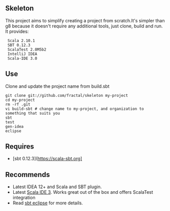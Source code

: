 Skeleton
------------

This project aims to simplify creating a project from scratch.It's simpler than g8 because it doesn't require any additional tools, just clone, build and run.
It provides:

     Scala 2.10.1
     SBT 0.12.3
     ScalaTest 2.0M5b2
     IntelliJ IDEA
     Scala-IDE 3.0

Use
---------------
Clone and update the project name from build.sbt

    git clone git://github.com/fractal/skeleton my-project
    cd my-project
    rm -rf .git
    vi build-sbt # change name to my-project, and organization to something that suits you
    sbt
    test
    gen-idea
    eclipse

Requires
---------------
* [sbt 0.12.3](https://scala-sbt.org]

Recommends
---------------
* Latest IDEA 12+ and Scala and SBT plugin.
* Latest [Scala IDE 3](http://scala-ide.org/download/). Works great out of the box and offers ScalaTest integration  
* Read [sbt eclipse](https://github.com/typesafehub/sbteclipse/wiki/Using-sbteclipse) for more details.
